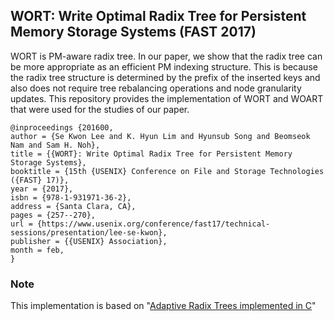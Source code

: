 ## WORT: Write Optimal Radix Tree for Persistent Memory Storage Systems (FAST 2017)
WORT is PM-aware radix tree. In our paper, we show that the radix tree can be more appropriate 
as an efficient PM indexing structure. This is because the radix tree structure is determined 
by the prefix of the inserted keys and also does not require tree rebalancing operations and 
node granularity updates. This repository provides the implementation of WORT and WOART that were
used for the studies of our paper.

```
@inproceedings {201600,
author = {Se Kwon Lee and K. Hyun Lim and Hyunsub Song and Beomseok Nam and Sam H. Noh},
title = {{WORT}: Write Optimal Radix Tree for Persistent Memory Storage Systems},
booktitle = {15th {USENIX} Conference on File and Storage Technologies ({FAST} 17)},
year = {2017},
isbn = {978-1-931971-36-2},
address = {Santa Clara, CA},
pages = {257--270},
url = {https://www.usenix.org/conference/fast17/technical-sessions/presentation/lee-se-kwon},
publisher = {{USENIX} Association},
month = feb,
}
```

### Note
This implementation is based on "[Adaptive Radix Trees implemented in C](https://github.com/armon/libart)"

